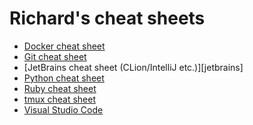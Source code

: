 # Richard's cheat sheets

* [Docker cheat sheet][docker]
* [Git cheat sheet][git]
* [JetBrains cheat sheet (CLion/IntelliJ etc.)][jetbrains]
* [Python cheat sheet][python]
* [Ruby cheat sheet][ruby]
* [tmux cheat sheet][tmux]
* [Visual Studio Code][vscode]

[docker]: docker.md
[git]: git.md
[jetrains]: jetbrains.md
[python]: python.md
[ruby]: ruby.md
[tmux]: tmux.md
[vscode]: vscode.md
